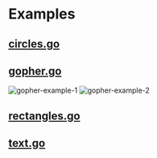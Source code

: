 # Examples

## [circles.go](/examples/circles.go)

## [gopher.go](/examples/gopher.go)

![gopher-example-1](https://cloud.githubusercontent.com/assets/565124/24701667/9faf49fa-19fb-11e7-9704-2c0d5bc0f700.jpg)
![gopher-example-2](https://cloud.githubusercontent.com/assets/565124/24701668/9fb0b22c-19fb-11e7-9b70-c70b07015624.jpg)

## [rectangles.go](/examples/rectangles.go)

## [text.go](/examples/text.go)
